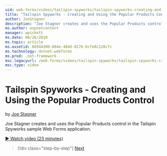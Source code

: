 ```yaml
---
uid: web-forms/videos/tailspin-spyworks/tailspin-spyworks-creating-and-using-the-popular-products-control
title: "Tailspin Spyworks - Creating and Using the Popular Products Control | Microsoft Docs"
author: JoeStagner
description: "Joe Stagner creates and uses the Popular Products control in the Tailspin Spyworks sample Web Forms application."
ms.author: aspnetcontent
manager: wpickett
ms.date: 08/26/2010
ms.topic: article
ms.assetid: 66944300-804e-484d-8176-6cfe8c128cfc
ms.technology: dotnet-webforms
ms.prod: .net-framework
msc.legacyurl: /web-forms/videos/tailspin-spyworks/tailspin-spyworks-creating-and-using-the-popular-products-control
msc.type: video
---
```

Tailspin Spyworks - Creating and Using the Popular Products Control
====================
by [Joe Stagner](https://github.com/JoeStagner)

Joe Stagner creates and uses the Popular Products control in the Tailspin Spyworks sample Web Forms application.

[&#9654; Watch video (23 minutes)](https://channel9.msdn.com/Blogs/ASP-NET-Site-Videos/tailspin-spyworks-creating-and-using-the-popular-products-control)

> [!div class="step-by-step"]
> [Next](tailspin-spyworks-implementing-and-using-the-also-purchased-control.md)
